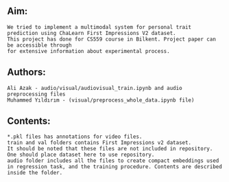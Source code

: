 ## Aim:
    We tried to implement a multimodal system for personal trait prediction using ChaLearn First Impressions V2 dataset.
    This project has done for CS559 course in Bilkent. Project paper can be accessible through 
    for extensive information about experimental process. 
## Authors:
    Ali Azak - audio/visual/audiovisual_train.ipynb and audio preprocessing files
    Muhammed Yıldırım - (visual/preprocess_whole_data.ipynb file)
## Contents:
    *.pkl files has annotations for video files.
    train and val folders contains First Impressions v2 dataset.
    It should be noted that these files are not included in repository. One should place dataset here to use repository.
    audio folder includes all the files to create compact embeddings used in regression task, and the training procedure. Contents are described inside the folder.
